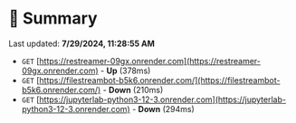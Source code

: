 # 📖 Summary
Last updated: **7/29/2024, 11:28:55 AM**

- `GET` [https://restreamer-09gx.onrender.com](https://restreamer-09gx.onrender.com) - **Up** (378ms)
- `GET` [https://filestreambot-b5k6.onrender.com/](https://filestreambot-b5k6.onrender.com/) - **Down** (210ms)
- `GET` [https://jupyterlab-python3-12-3.onrender.com](https://jupyterlab-python3-12-3.onrender.com) - **Down** (294ms)
